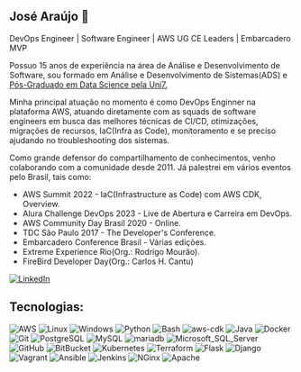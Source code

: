 ## José Araújo 👋
DevOps Engineer | Software Engineer | AWS UG CE Leaders | Embarcadero MVP

Possuo 15 anos de experiência na área de Análise e Desenvolvimento de Software, sou formado em Análise e Desenvolvimento de Sistemas(ADS) e [Pós-Graduado em Data Science pela Uni7.](https://www.uni7.edu.br/posgraduacao/especializacao-em-ciencia-de-dados/)

Minha principal atuação no momento é como DevOps Enginner na plataforma AWS, atuando diretamente com as squads de software engineers em busca das melhores técnicas de CI/CD, otimizações, migrações de recursos, IaC(Infra as Code), monitoramento e se preciso ajudando no troubleshooting dos sistemas.

Como grande defensor do compartilhamento de conhecimentos, venho colaborando com a comunidade desde 2011. Já palestrei em vários eventos pelo Brasil, tais como:
- AWS Summit 2022 - IaC(Infrastructure as Code) com AWS CDK, Overview.
- Alura Challenge DevOps 2023 - Live de Abertura e Carreira em DevOps.
- AWS Community Day Brasil 2020 - Online.
- TDC São Paulo 2017 - The Developer's Conference.
- Embarcadero Conference Brasil - Várias edições.
- Extreme Experience Rio(Org.: Rodrigo Mourão).
- FireBird Developer Day(Org.: Carlos H. Cantu)

[![LinkedIn](https://img.shields.io/badge/LinkedIn-0077B5?style=for-the-badge&logo=linkedin&logoColor=white)](https://www.linkedin.com/in/joseafilho/)


## Tecnologias:
![AWS](https://img.shields.io/badge/AWS-000?style=for-the-badge&logo=Amazon-AWS&logoColor=F90)
![Linux](https://img.shields.io/badge/Linux-000?style=for-the-badge&logo=Linux)
![Windows](https://img.shields.io/badge/Windows-000?style=for-the-badge&logo=microsoft)
![Python](https://img.shields.io/badge/Python-000?style=for-the-badge&logo=Python)
![Bash](https://img.shields.io/badge/Bash-000?style=for-the-badge&logo=gnu-bash)
![aws-cdk](https://img.shields.io/badge/AWS_CDK-000?style=for-the-badge&logo=aws-cdk)
![Java](https://img.shields.io/badge/Java-000?style=for-the-badge&logo=Java)
![Docker](https://img.shields.io/badge/Docker-000?style=for-the-badge&logo=Docker)
![Git](https://img.shields.io/badge/Git-000?style=for-the-badge&logo=Git)
![PostgreSQL](https://img.shields.io/badge/PostgreSQL-000?style=for-the-badge&logo=PostgreSQL)
![MySQL](https://img.shields.io/badge/MySQL-000?style=for-the-badge&logo=MySQL)
![mariadb](https://img.shields.io/badge/mariadb-000?style=for-the-badge&logo=mariadb)
![Microsoft_SQL_Server](https://img.shields.io/badge/Microsoft_SQL_Server-000?style=for-the-badge&logo=microsoft-sql-server)
![GitHub](https://img.shields.io/badge/GitHub-000?style=for-the-badge&logo=GitHub)
![BitBucket](https://img.shields.io/badge/BitBucket-000?style=for-the-badge&logo=BitBucket)
![Kubernetes](https://img.shields.io/badge/Kubernetes-000?style=for-the-badge&logo=Kubernetes)
![Terraform](https://img.shields.io/badge/Terraform-000?style=for-the-badge&logo=Terraform)
![Flask](https://img.shields.io/badge/Flask-000?style=for-the-badge&logo=Flask)
![Django](https://img.shields.io/badge/Django-000?style=for-the-badge&logo=Django)
![Vagrant](https://img.shields.io/badge/Vagrant-000?style=for-the-badge&logo=Vagrant)
![Ansible](https://img.shields.io/badge/Ansible-000?style=for-the-badge&logo=Ansible)
![Jenkins](https://img.shields.io/badge/Jenkins-000?style=for-the-badge&logo=Jenkins)
![NGinx](https://img.shields.io/badge/NGinx-000?style=for-the-badge&logo=NGinx)
![Apache](https://img.shields.io/badge/Apache-000?style=for-the-badge&logo=Apache)

<!--
<div>
<a href="https://github.com/joseafilho">
<img height="180em" src="https://github-readme-stats.vercel.app/api/top-langs/?username=joseafilho&layout=compact&langs_count=7&theme=dracula"/>
<img height="180em" src="https://github-readme-stats.vercel.app/api?username=joseafilho&show_icons=true&theme=dracula&include_all_commits=true&count_private=true"/>
</div>
-->
